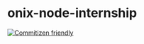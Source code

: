 # onix-node-internship

[![Commitizen friendly](https://img.shields.io/badge/commitizen-friendly-brightgreen.svg)](http://commitizen.github.io/cz-cli/)